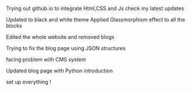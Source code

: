 Trying out github.io to integrate Html,CSS and Js
check my latest updates

Updated to black and white theme
Applied Glassmorphism effect to all the blocks

Edited the whole website and removed blogs

Trying to fix the blog page using JSON structures

facing problem with CMS system

Updated blog page with Python introduction

set up everything !
